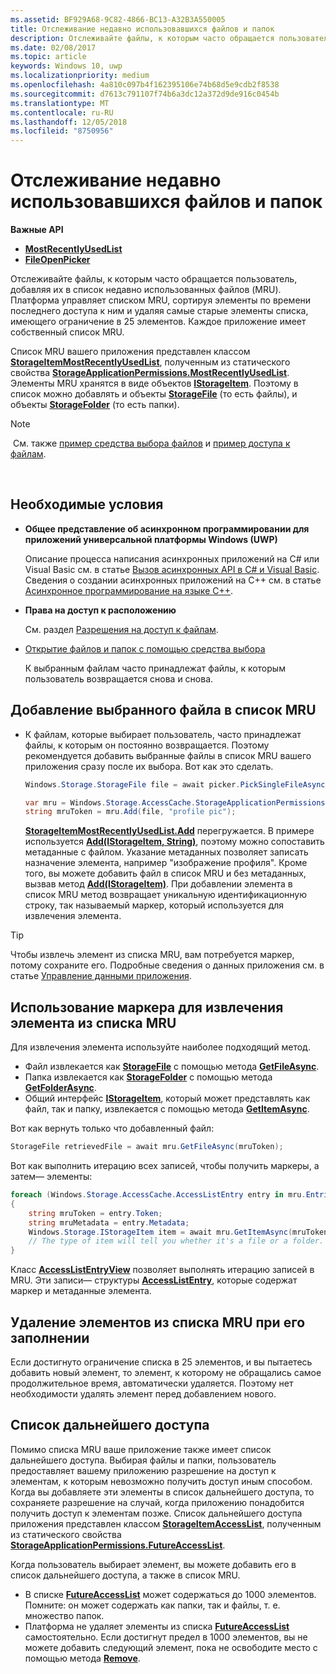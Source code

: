 ```yaml
---
ms.assetid: BF929A68-9C82-4866-BC13-A32B3A550005
title: Отслеживание недавно использовавшихся файлов и папок
description: Отслеживайте файлы, к которым часто обращается пользователь, добавляя их в список недавно использованных файлов (MRU).
ms.date: 02/08/2017
ms.topic: article
keywords: Windows 10, uwp
ms.localizationpriority: medium
ms.openlocfilehash: 4a810c097b4f162395106e74b68d5e9cdb2f8538
ms.sourcegitcommit: d7613c791107f74b6a3dc12a372d9de916c0454b
ms.translationtype: MT
ms.contentlocale: ru-RU
ms.lasthandoff: 12/05/2018
ms.locfileid: "8750956"
---
```

# <a name="track-recently-used-files-and-folders"></a>Отслеживание недавно использовавшихся файлов и папок

**Важные API**

- [**MostRecentlyUsedList**](https://msdn.microsoft.com/library/windows/apps/br207458)
- [**FileOpenPicker**](https://msdn.microsoft.com/library/windows/apps/hh738369)

Отслеживайте файлы, к которым часто обращается пользователь, добавляя их в список недавно использованных файлов (MRU). Платформа управляет списком MRU, сортируя элементы по времени последнего доступа к ним и удаляя самые старые элементы списка, имеющего ограничение в 25 элементов. Каждое приложение имеет собственный список MRU.

Список MRU вашего приложения представлен классом [**StorageItemMostRecentlyUsedList**](https://msdn.microsoft.com/library/windows/apps/br207475), полученным из статического свойства [**StorageApplicationPermissions.MostRecentlyUsedList**](https://msdn.microsoft.com/library/windows/apps/br207458). Элементы MRU хранятся в виде объектов [**IStorageItem**](https://msdn.microsoft.com/library/windows/apps/br227129). Поэтому в список можно добавлять и объекты [**StorageFile**](https://msdn.microsoft.com/library/windows/apps/br227171) (то есть файлы), и объекты [**StorageFolder**](https://msdn.microsoft.com/library/windows/apps/br227230) (то есть папки).

> [!NOTE]
> См. также [пример средства выбора файлов](http://go.microsoft.com/fwlink/p/?linkid=619994) и [пример доступа к файлам](http://go.microsoft.com/fwlink/p/?linkid=619995).

 

## <a name="prerequisites"></a>Необходимые условия

-   **Общее представление об асинхронном программировании для приложений универсальной платформы Windows (UWP)**

    Описание процесса написания асинхронных приложений на C# или Visual Basic см. в статье [Вызов асинхронных API в C# и Visual Basic](https://msdn.microsoft.com/library/windows/apps/mt187337). Сведения о создании асинхронных приложений на C++ см. в статье [Асинхронное программирование на языке C++](https://msdn.microsoft.com/library/windows/apps/mt187334).

-   **Права на доступ к расположению**

    См. раздел [Разрешения на доступ к файлам](file-access-permissions.md).

-   [Открытие файлов и папок с помощью средства выбора](quickstart-using-file-and-folder-pickers.md)

    К выбранным файлам часто принадлежат файлы, к которым пользователь возвращается снова и снова.

 ## <a name="add-a-picked-file-to-the-mru"></a>Добавление выбранного файла в список MRU

-   К файлам, которые выбирает пользователь, часто принадлежат файлы, к которым он постоянно возвращается. Поэтому рекомендуется добавить выбранные файлы в список MRU вашего приложения сразу после их выбора. Вот как это сделать.

    ```cs
    Windows.Storage.StorageFile file = await picker.PickSingleFileAsync();

    var mru = Windows.Storage.AccessCache.StorageApplicationPermissions.MostRecentlyUsedList;
    string mruToken = mru.Add(file, "profile pic");
    ```

    [**StorageItemMostRecentlyUsedList.Add**](https://msdn.microsoft.com/library/windows/apps/br207476) перегружается. В примере используется [**Add(IStorageItem, String)**](https://msdn.microsoft.com/library/windows/apps/br207481), поэтому можно сопоставить метаданные с файлом. Указание метаданных позволяет записать назначение элемента, например "изображение профиля". Кроме того, вы можете добавить файл в список MRU и без метаданных, вызвав метод [**Add(IStorageItem)**](https://msdn.microsoft.com/library/windows/apps/br207480). При добавлении элемента в список MRU метод возвращает уникальную идентификационную строку, так называемый маркер, который используется для извлечения элемента.

> [!TIP]
> Чтобы извлечь элемент из списка MRU, вам потребуется маркер, потому сохраните его. Подробные сведения о данных приложения см. в статье [Управление данными приложения](https://msdn.microsoft.com/library/windows/apps/hh465109).

## <a name="use-a-token-to-retrieve-an-item-from-the-mru"></a>Использование маркера для извлечения элемента из списка MRU

Для извлечения элемента используйте наиболее подходящий метод.

-   Файл извлекается как [**StorageFile**](https://msdn.microsoft.com/library/windows/apps/br227171) с помощью метода [**GetFileAsync**](https://msdn.microsoft.com/library/windows/apps/br207486).
-   Папка извлекается как [**StorageFolder**](https://msdn.microsoft.com/library/windows/apps/br227230) с помощью метода [**GetFolderAsync**](https://msdn.microsoft.com/library/windows/apps/br207489).
-   Общий интерфейс [**IStorageItem**](https://msdn.microsoft.com/library/windows/apps/br227129), который может представлять как файл, так и папку, извлекается с помощью метода [**GetItemAsync**](https://msdn.microsoft.com/library/windows/apps/br207492).

Вот как вернуть только что добавленный файл:

```cs
StorageFile retrievedFile = await mru.GetFileAsync(mruToken);
```

Вот как выполнить итерацию всех записей, чтобы получить маркеры, а затем— элементы:

```cs
foreach (Windows.Storage.AccessCache.AccessListEntry entry in mru.Entries)
{
    string mruToken = entry.Token;
    string mruMetadata = entry.Metadata;
    Windows.Storage.IStorageItem item = await mru.GetItemAsync(mruToken);
    // The type of item will tell you whether it's a file or a folder.
}
```

Класс [**AccessListEntryView**](https://msdn.microsoft.com/library/windows/apps/br227349) позволяет выполнять итерацию записей в MRU. Эти записи— структуры [**AccessListEntry**](https://msdn.microsoft.com/library/windows/apps/br227348), которые содержат маркер и метаданные элемента.

## <a name="removing-items-from-the-mru-when-its-full"></a>Удаление элементов из списка MRU при его заполнении

Если достигнуто ограничение списка в 25 элементов, и вы пытаетесь добавить новый элемент, то элемент, к которому не обращались самое продолжительное время, автоматически удаляется. Поэтому нет необходимости удалять элемент перед добавлением нового.

## <a name="future-access-list"></a>Список дальнейшего доступа

Помимо списка MRU ваше приложение также имеет список дальнейшего доступа. Выбирая файлы и папки, пользователь предоставляет вашему приложению разрешение на доступ к элементам, к которым невозможно получить доступ иным способом. Когда вы добавляете эти элементы в список дальнейшего доступа, то сохраняете разрешение на случай, когда приложению понадобится получить доступ к элементам позже. Список дальнейшего доступа приложения представлен классом [**StorageItemAccessList**](https://msdn.microsoft.com/library/windows/apps/br207459), полученным из статического свойства [**StorageApplicationPermissions.FutureAccessList**](https://msdn.microsoft.com/library/windows/apps/br207457).

Когда пользователь выбирает элемент, вы можете добавить его в список дальнейшего доступа, а также в список MRU.

-   В списке [**FutureAccessList**](https://msdn.microsoft.com/library/windows/apps/br207457) может содержаться до 1000 элементов. Помните: он может содержать как папки, так и файлы, т. е. множество папок.
-   Платформа не удаляет элементы из списка [**FutureAccessList**](https://msdn.microsoft.com/library/windows/apps/br207457) самостоятельно. Если достигнут предел в 1000 элементов, вы не можете добавить следующий элемент, пока не освободите место с помощью метода [**Remove**](https://msdn.microsoft.com/library/windows/apps/br207497).

